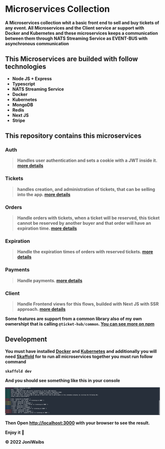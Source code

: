 # Microservices Collection

<strong> A Microservices collection whit a basic front end to sell and buy tickets of any event. All Microservices and the Client service ar support with Docker and Kubernetes and these microservices keeps a communication between them through NATS Streaming Service as EVENT-BUS with asynchronous communication<strong>

## This Microservices are builded with follow technologies
 - Node JS + Express
 - Typescript
 - NATS Streaming Service
 - Docker
 - Kubernetes
 - MongoDB
 - Redis
 - Next JS
 - Stripe

## This repository contains this microservices

### Auth
> Handles user authentication and sets a cookie with a JWT inside it. [more details](https://github.com/JoniWaibs/Tickethub-Microservices/tree/master/auth)

### Tickets
> handles creation,   and administration of tickets, that can be selling into the app. [more details](https://github.com/JoniWaibs/Tickethub-Microservices/tree/master/tickets)

### Orders
> Handle orders with tickets, when a ticket will be reserved, this ticket cannot be reserved by another buyer and that order will have an expiration time. [more details](https://github.com/JoniWaibs/Tickethub-Microservices/tree/master/orders)

### Expiration
> Handle the expiration times of orders with reserved tickets. [more details](https://github.com/JoniWaibs/Tickethub-Microservices/tree/master/expiration)

### Payments
> Handle payments. [more details](https://github.com/JoniWaibs/Tickethub-Microservices/tree/master/payments)

### Client
> Handle Frontend views for this flows, builded with Next JS with SSR approach. [more details](https://github.com/JoniWaibs/Tickethub-Microservices/tree/master/client)

<strong>Some features are support from a common library also of my own ownershipt that is calling `@ticket-hub/common`. [You can see more on npm](https://www.npmjs.com/package/@ticket-hub/common)<strong>

## Development

You must have installed [Docker](https://docs.docker.com/get-docker/) and [Kubernetes](https://kubernetes.io/docs/setup/) and additionally you will need [Skaffold](https://skaffold.dev/docs/) for to run all microservices together you must run follow command

```
skaffold dev
```

And you should see something like this in your console

<div>
  <img src="./client/public/assets/skaffold.png" alt="Skaffold"/>
</div>

Then Open [http://localhost:3000](http://localhost:3000) with your browser to see the result.


Enjoy it :rocket:

© 2022 JoniWaibs
